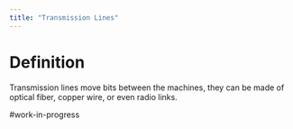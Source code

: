 ```yaml
---
title: "Transmission Lines"
---
```


# Definition

Transmission lines move bits between the machines, they can be made of optical fiber, copper wire, or even radio links.

#work-in-progress
